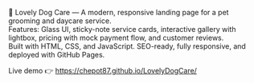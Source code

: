 🐾 Lovely Dog Care — A modern, responsive landing page for a pet grooming and daycare service.  
Features: Glass UI, sticky-note service cards, interactive gallery with lightbox, pricing with mock payment flow, and customer reviews.  
Built with HTML, CSS, and JavaScript. SEO-ready, fully responsive, and deployed with GitHub Pages.  

Live demo 👉 https://chepot87.github.io/LovelyDogCare/
